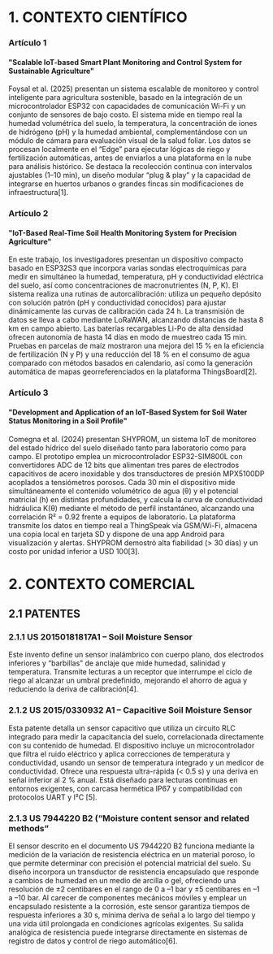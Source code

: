 # 1. CONTEXTO CIENTÍFICO
### Artículo 1
 #### "Scalable IoT-based Smart Plant Monitoring and Control System for Sustainable Agriculture"
 
Foysal et al. (2025) presentan un sistema escalable de monitoreo y control inteligente para agricultura sostenible, basado en la integración de un microcontrolador ESP32 con capacidades de comunicación Wi-Fi y un conjunto de sensores de bajo costo. El sistema mide en tiempo real la humedad volumétrica del suelo, la temperatura, la concentración de iones de hidrógeno (pH) y la humedad ambiental, complementándose con un módulo de cámara para evaluación visual de la salud foliar. Los datos se procesan localmente en el “Edge” para ejecutar lógicas de riego y fertilización automáticas, antes de enviarlos a una plataforma en la nube para análisis histórico. Se destaca la recolección continua con intervalos ajustables (1–10 min), un diseño modular “plug & play” y la capacidad de integrarse en huertos urbanos o grandes fincas sin modificaciones de infraestructura[1].

### Artículo 2
 #### "IoT-Based Real-Time Soil Health Monitoring System for Precision Agriculture"

En este trabajo, los investigadores presentan un dispositivo compacto basado en ESP32S3 que incorpora varias sondas electroquímicas para medir en simultáneo la humedad, temperatura, pH y conductividad eléctrica del suelo, así como concentraciones de macronutrientes (N, P, K). El sistema realiza una rutinas de autorcalibración: utiliza un pequeño depósito con solución patrón (pH y conductividad conocidos) para ajustar dinámicamente las curvas de calibración cada 24 h. La transmisión de datos se lleva a cabo mediante LoRaWAN, alcanzando distancias de hasta 8 km en campo abierto. Las baterías recargables Li-Po de alta densidad ofrecen autonomía de hasta 14 días en modo de muestreo cada 15 min. Pruebas en parcelas de maíz mostraron una mejora del 15 % en la eficiencia de fertilización (N y P) y una reducción del 18 % en el consumo de agua comparado con métodos basados en calendario, así como la generación automática de mapas georreferenciados en la plataforma ThingsBoard[2].

### Artículo 3
#### "Development and Application of an IoT-Based System for Soil Water Status Monitoring in a Soil Profile"

Comegna et al. (2024) presentan SHYPROM, un sistema IoT de monitoreo del estado hídrico del suelo diseñado tanto para laboratorio como para campo. El prototipo emplea un microcontrolador ESP32-SIM800L con convertidores ADC de 12 bits que alimentan tres pares de electrodos capacitivos de acero inoxidable y dos transductores de presión MPX5100DP acoplados a tensiómetros porosos. Cada 30 min el dispositivo mide simultáneamente el contenido volumétrico de agua (θ) y el potencial matricial (h) en distintas profundidades, y calcula la curva de conductividad hidráulica K(θ) mediante el método de perfil instantáneo, alcanzando una correlación R² = 0.92 frente a equipos de laboratorio. La plataforma transmite los datos en tiempo real a ThingSpeak vía GSM/Wi-Fi, almacena una copia local en tarjeta SD y dispone de una app Android para visualización y alertas. SHYPROM demostró alta fiabilidad (> 30 días) y un costo por unidad inferior a USD 100[3].

# 2. CONTEXTO COMERCIAL
## 2.1 PATENTES
 ### 2.1.1 US 20150181817A1 – Soil Moisture Sensor
 
Este invento define un sensor inalámbrico con cuerpo plano, dos electrodos inferiores y “barbillas” de anclaje que mide humedad, salinidad y temperatura. Transmite lecturas a un receptor que interrumpe el ciclo de riego al alcanzar un umbral predefinido, mejorando el ahorro de agua y reduciendo la deriva de calibración[4].

 ### 2.1.2 US 2015/0330932 A1 – Capacitive Soil Moisture Sensor

Esta patente detalla un sensor capacitivo que utiliza un circuito RLC integrado para medir la capacitancia del suelo, correlacionada directamente con su contenido de humedad. El dispositivo incluye un microcontrolador que filtra el ruido eléctrico y aplica correcciones de temperatura y conductividad, usando un sensor de temperatura integrado y un medicor de conductividad. Ofrece una respuesta ultra-rápida (< 0.5 s) y una deriva en señal inferior al 2 % anual. Está diseñado para lecturas continuas en entornos exigentes, con carcasa hermética IP67 y compatibilidad con protocolos UART y I²C [5].

 ### 2.1.3 US 7944220 B2 (“Moisture content sensor and related methods”
 
El sensor descrito en el documento US 7944220 B2 funciona mediante la medición de la variación de resistencia eléctrica en un material poroso, lo que permite determinar con precisión el potencial matricial del suelo. Su diseño incorpora un transductor de resistencia encapsulado que responde a cambios de humedad en un medio de arcilla o gel, ofreciendo una resolución de ±2 centibares en el rango de 0 a –1 bar y ±5 centibares en –1 a –10 bar. Al carecer de componentes mecánicos móviles y emplear un encapsulado resistente a la corrosión, este sensor garantiza tiempos de respuesta inferiores a 30 s, mínima deriva de señal a lo largo del tiempo y una vida útil prolongada en condiciones agrícolas exigentes. Su salida analógica de resistencia puede integrarse directamente en sistemas de registro de datos y control de riego automático[6].



